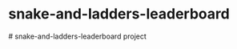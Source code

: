 # snake-and-ladders-leaderboard
#   s n a k e - a n d - l a d d e r s - l e a d e r b o a r d   p r o j e c t  
 